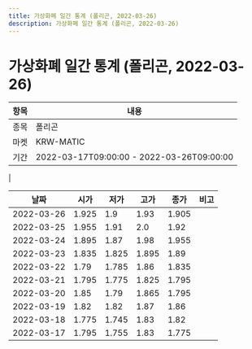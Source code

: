 ```yaml
---
title: 가상화폐 일간 통계 (폴리곤, 2022-03-26)
description: 가상화폐 일간 통계 (폴리곤, 2022-03-26)
---
```


가상화폐 일간 통계 (폴리곤, 2022-03-26)
===

|항목|내용|
|--|--|
|종목|폴리곤|
|마켓|KRW-MATIC|\i|종류|일 단위 캔들|
|기간|2022-03-17T09:00:00 - 2022-03-26T09:00:00
|

|날짜|시가|저가|고가|종가|비고|
|--|--|--|--|--|--|
|2022-03-26|1.925|1.9|1.93|1.905|    |
|2022-03-25|1.955|1.91|2.0|1.92|    |
|2022-03-24|1.895|1.87|1.98|1.955|    |
|2022-03-23|1.835|1.825|1.895|1.89|    |
|2022-03-22|1.79|1.785|1.86|1.835|    |
|2022-03-21|1.795|1.775|1.825|1.795|    |
|2022-03-20|1.85|1.79|1.865|1.795|    |
|2022-03-19|1.82|1.82|1.87|1.86|    |
|2022-03-18|1.775|1.745|1.83|1.82|    |
|2022-03-17|1.795|1.755|1.83|1.775|    |
